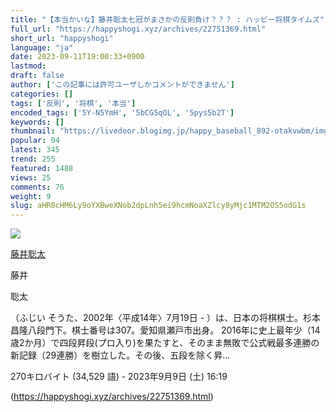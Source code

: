 ```yaml
---
title: "【本当かいな】藤井聡太七冠がまさかの反則負け？？？ : ハッピー将棋タイムズ"
full_url: "https://happyshogi.xyz/archives/22751369.html"
short_url: "happyshogi"
language: "ja"
date: 2023-09-11T19:00:33+0900
lastmod: 
draft: false
author: ['この記事には許可ユーザしかコメントができません']
categories: []
tags: ['反則', '将棋', '本当']
encoded_tags: ['5Y-N5YmH', '5bCG5qOL', '5pys5b2T']
keywords: []
thumbnail: "https://livedoor.blogimg.jp/happy_baseball_892-otakvwbm/imgs/7/8/78b2a89e-s.jpg"
popular: 94
latest: 345
trend: 255
featured: 1488
views: 25
comments: 76
weight: 9
slug: aHR0cHM6Ly9oYXBweXNob2dpLnh5ei9hcmNoaXZlcy8yMjc1MTM2OS5odG1s
---
```


![](https://livedoor.blogimg.jp/happy_baseball_892-otakvwbm/imgs/7/8/78b2a89e-s.jpg)

<div><a title='藤井聡太' href='https://ja.wikipedia.org/wiki/%E8%97%A4%E4%BA%95%E8%81%A1%E5%A4%AA' target='_blank'><p>藤井聡太</p></a> <p class='searchresult'><p>藤井</p> <p>聡太</p>（ふじい そうた、2002年〈平成14年〉7月19日 - ）は、日本の将棋棋士。杉本昌隆八段門下。棋士番号は307。愛知県瀬戸市出身。 2016年に史上最年少（14歳2か月）で四段昇段(プロ入り)を果たすと、そのまま無敗で公式戦最多連勝の新記録（29連勝）を樹立した。その後、五段を除く昇…</p> <p class='mw-search-result-data'>270キロバイト (34,529 語) - 2023年9月9日 (土) 16:19</p></div>

(https://happyshogi.xyz/archives/22751369.html)
